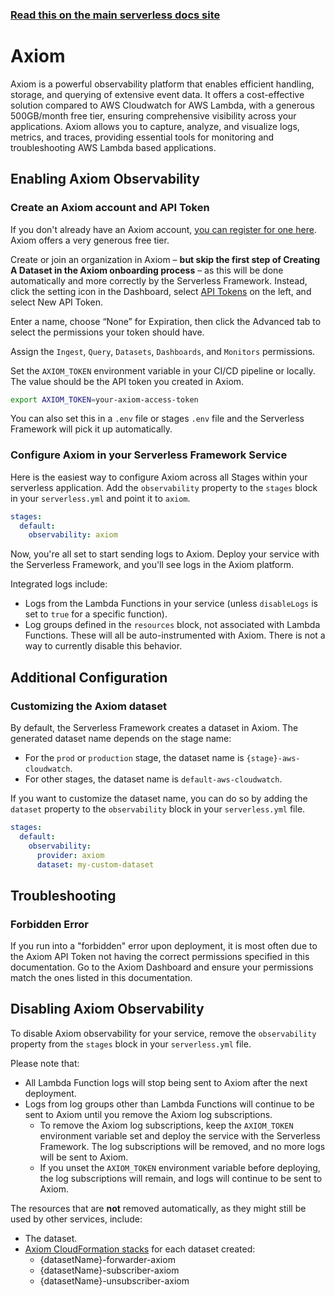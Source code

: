 <!--
title: Serverless Framework - Axiom Observability
description: How to configure observability for your Serverless Framework services using Axiom
short_title: Axiom
keywords: ['Serverless Framework', 'Observability', 'Monitoring', 'Axiom']
-->

<!-- DOCS-SITE-LINK:START automatically generated  -->

### [Read this on the main serverless docs site](https://www.serverless.com/framework/docs/guides/observability/axiom)

<!-- DOCS-SITE-LINK:END -->

# Axiom

Axiom is a powerful observability platform that enables efficient handling, storage, and querying of extensive event data. It offers a cost-effective solution compared to AWS Cloudwatch for AWS Lambda, with a generous 500GB/month free tier, ensuring comprehensive visibility across your applications. Axiom allows you to capture, analyze, and visualize logs, metrics, and traces, providing essential tools for monitoring and troubleshooting AWS Lambda based applications.

## Enabling Axiom Observability

### Create an Axiom account and API Token

If you don't already have an Axiom account, [you can register for one here](https://slss.io/axiom). Axiom offers a very generous free tier.

Create or join an organization in Axiom – **but skip the first step of Creating A Dataset in the Axiom onboarding process** – as this will be done automatically and more correctly by the Serverless Framework. Instead, click the setting icon in the Dashboard, select [API Tokens](https://app.axiom.co/settings/api-tokens) on the left, and select New API Token.

Enter a name, choose “None” for Expiration, then click the Advanced tab to select the permissions your token should have.

Assign the `Ingest`, `Query`, `Datasets`, `Dashboards`, and `Monitors` permissions.

Set the `AXIOM_TOKEN` environment variable in your CI/CD pipeline or locally. The value should be the API token you created in Axiom.

```bash
export AXIOM_TOKEN=your-axiom-access-token
```

You can also set this in a `.env` file or stages `.env` file and the Serverless Framework will pick it up automatically.

### Configure Axiom in your Serverless Framework Service

Here is the easiest way to configure Axiom across all Stages within your serverless application. Add the `observability` property to the `stages` block in your `serverless.yml` and point it to `axiom`.

```yaml
stages:
  default:
    observability: axiom
```

Now, you're all set to start sending logs to Axiom. Deploy your service with the Serverless Framework, and you'll see logs in the Axiom platform.

Integrated logs include:

- Logs from the Lambda Functions in your service (unless `disableLogs` is set to `true` for a specific function).
- Log groups defined in the `resources` block, not associated with Lambda Functions. These will all be auto-instrumented with Axiom. There is not a way to currently disable this behavior.

## Additional Configuration

### Customizing the Axiom dataset

By default, the Serverless Framework creates a dataset in Axiom. The generated dataset name depends on the stage name:

- For the `prod` or `production` stage, the dataset name is `{stage}-aws-cloudwatch`.
- For other stages, the dataset name is `default-aws-cloudwatch`.

If you want to customize the dataset name, you can do so by adding the `dataset` property to the `observability` block in your `serverless.yml` file.

```yaml
stages:
  default:
    observability:
      provider: axiom
      dataset: my-custom-dataset
```

## Troubleshooting

### Forbidden Error

If you run into a "forbidden" error upon deployment, it is most often due to the Axiom API Token not having the correct permissions specified in this documentation. Go to the Axiom Dashboard and ensure your permissions match the ones listed in this documentation.

## Disabling Axiom Observability

To disable Axiom observability for your service, remove the `observability` property from the `stages` block in your `serverless.yml` file.

Please note that:

- All Lambda Function logs will stop being sent to Axiom after the next deployment.
- Logs from log groups other than Lambda Functions will continue to be sent to Axiom until you remove the Axiom log subscriptions.
  - To remove the Axiom log subscriptions, keep the `AXIOM_TOKEN` environment variable set and deploy the service with the Serverless Framework. The log subscriptions will be removed, and no more logs will be sent to Axiom.
  - If you unset the `AXIOM_TOKEN` environment variable before deploying, the log subscriptions will remain, and logs will continue to be sent to Axiom.

The resources that are **not** removed automatically, as they might still be used by other services, include:

- The dataset.
- [Axiom CloudFormation stacks](https://github.com/axiomhq/axiom-cloudwatch-forwarder) for each dataset created:
  - {datasetName}-forwarder-axiom
  - {datasetName}-subscriber-axiom
  - {datasetName}-unsubscriber-axiom
